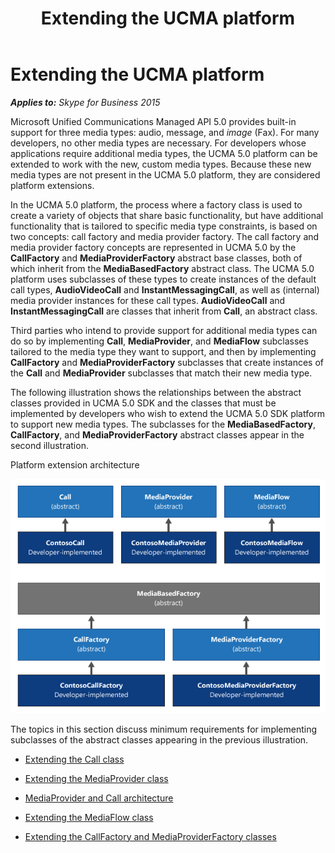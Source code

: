 ﻿---
title: Extending the UCMA platform
TOCTitle: Extending the UCMA platform
ms:assetid: b1575336-4ee4-46a0-80ac-62b1731deec9
ms:mtpsurl: https://msdn.microsoft.com/en-us/library/Dn466092(v=office.16)
ms:contentKeyID: 65240017
ms.date: 07/27/2015
mtps_version: v=office.16
---

# Extending the UCMA platform


_**Applies to:** Skype for Business 2015_

Microsoft Unified Communications Managed API 5.0 provides built-in support for three media types: audio, message, and *image* (Fax). For many developers, no other media types are necessary. For developers whose applications require additional media types, the UCMA 5.0 platform can be extended to work with the new, custom media types. Because these new media types are not present in the UCMA 5.0 platform, they are considered platform extensions.

In the UCMA 5.0 platform, the process where a factory class is used to create a variety of objects that share basic functionality, but have additional functionality that is tailored to specific media type constraints, is based on two concepts: call factory and media provider factory. The call factory and media provider factory concepts are represented in UCMA 5.0 by the **CallFactory** and **MediaProviderFactory** abstract base classes, both of which inherit from the **MediaBasedFactory** abstract class. The UCMA 5.0 platform uses subclasses of these types to create instances of the default call types, **AudioVideoCall** and **InstantMessagingCall**, as well as (internal) media provider instances for these call types. **AudioVideoCall** and **InstantMessagingCall** are classes that inherit from **Call**, an abstract class.

Third parties who intend to provide support for additional media types can do so by implementing **Call**, **MediaProvider**, and **MediaFlow** subclasses tailored to the media type they want to support, and then by implementing **CallFactory** and **MediaProviderFactory** subclasses that create instances of the **Call** and **MediaProvider** subclasses that match their new media type.

The following illustration shows the relationships between the abstract classes provided in UCMA 5.0 SDK and the classes that must be implemented by developers who wish to extend the UCMA 5.0 SDK platform to support new media types. The subclasses for the **MediaBasedFactory**, **CallFactory**, and **MediaProviderFactory** abstract classes appear in the second illustration.

Platform extension architecture

  
![Platform extension architecture](images/Dn466092.ExtensionArch(Office.16).png "Platform extension architecture")

The topics in this section discuss minimum requirements for implementing subclasses of the abstract classes appearing in the previous illustration.

  - [Extending the Call class](extending-the-call-class.md)

  - [Extending the MediaProvider class](extending-the-mediaprovider-class.md)

  - [MediaProvider and Call architecture](mediaprovider-and-call-architecture.md)

  - [Extending the MediaFlow class](extending-the-mediaflow-class.md)

  - [Extending the CallFactory and MediaProviderFactory classes](extending-the-callfactory-and-mediaproviderfactory-classes.md)

